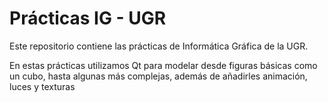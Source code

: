 # Prácticas IG - UGR
Este repositorio contiene las prácticas de Informática Gráfica de la UGR.

En estas prácticas utilizamos Qt para modelar desde figuras básicas como un cubo, hasta algunas más complejas, además de añadirles animación, luces y texturas
